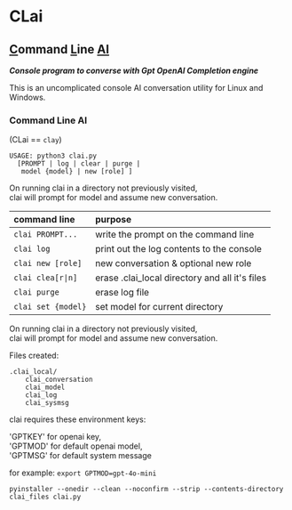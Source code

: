 # CLai

## <u>C</u>ommand <u>L</u>ine <u>AI</u>

___Console program to converse with Gpt OpenAI Completion engine___ 

This is an uncomplicated console AI conversation utility for Linux and Windows.

### Command Line AI

(CLai == `clay`)

    USAGE: python3 clai.py
      [PROMPT | log | clear | purge |  
       model {model} | new [role] ]
   
On running clai in a directory not previously visited,  
clai will prompt for model and assume new conversation.

| command line | purpose             |
| :--- | :---                        |
|`clai PROMPT...`                    |write the prompt on the command line  
|`clai log      `                    |print out the log contents to the console  
|`clai new [role]`                   |new conversation & optional new role  
|`clai clea[r\|n]`                   |erase .clai_local directory and all it's files  
|`clai purge    `                    |erase log file  
|`clai set {model}`                  |set model for current directory  

On running clai in a directory not previously visited,  
clai will prompt for model and assume new conversation.

Files created:

    .clai_local/
        clai_conversation
        clai_model
        clai_log
        clai_sysmsg

clai requires these environment keys:

'GPTKEY' for openai key,  
'GPTMOD' for default openai model,  
'GPTMSG' for default system message  

for example: `export GPTMOD=gpt-4o-mini`

`pyinstaller --onedir --clean --noconfirm --strip --contents-directory clai_files clai.py`

